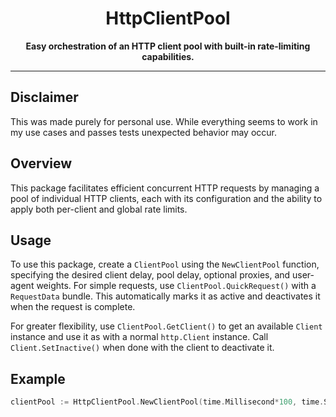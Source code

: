 
<h1 align="center">HttpClientPool</h1>

<p align="center">
  <b>Easy orchestration of an HTTP client pool with built-in rate-limiting capabilities.</b>
</p>

---

## Disclaimer

This was made purely for personal use. While everything seems to work in my use cases and passes tests unexpected behavior may occur.

## Overview

This package facilitates efficient concurrent HTTP requests by managing a pool of individual HTTP clients, each with its configuration and the ability to apply both per-client and global rate limits.

## Usage

To use this package, create a `ClientPool` using the `NewClientPool` function, specifying the desired client delay, pool delay, optional proxies, and user-agent weights. For simple requests, use `ClientPool.QuickRequest()` with a `RequestData` bundle. This automatically marks it as active and deactivates it when the request is complete.

For greater flexibility, use `ClientPool.GetClient()` to get an available `Client` instance and use it as with a normal `http.Client` instance. Call `Client.SetInactive()` when done with the client to deactivate it.

## Example

```go
clientPool := HttpClientPool.NewClientPool(time.Millisecond*100, time.Second, nil, nil)

